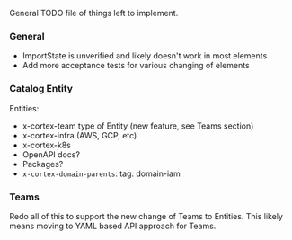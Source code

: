 
General TODO file of things left to implement.

### General

- ImportState is unverified and likely doesn't work in most elements
- Add more acceptance tests for various changing of elements

### Catalog Entity

Entities:
- x-cortex-team type of Entity (new feature, see Teams section) 
- x-cortex-infra (AWS, GCP, etc)
- x-cortex-k8s
- OpenAPI docs?
- Packages?
- `x-cortex-domain-parents`:
    tag: domain-iam

### Teams

Redo all of this to support the new change of Teams to Entities. This likely means moving to YAML based API approach
for Teams.
